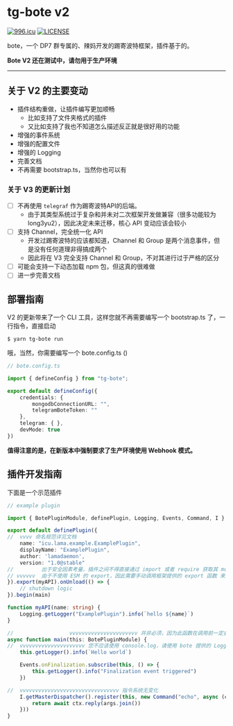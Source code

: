 # tg-bote v2
[![996.icu](https://img.shields.io/badge/link-996.icu-red.svg)](https://996.icu)
[![LICENSE](https://img.shields.io/badge/license-Anti%20996-blue.svg)](https://github.com/996icu/996.ICU/blob/master/LICENSE)

bote，一个 DP7 群专属的、辣妈开发的踢寄波特框架，插件基于的。

**Bote V2 还在测试中，请勿用于生产环境**

---
## 关于 V2 的主要变动

- 插件结构重做，让插件编写更加顺畅
    - 比如支持了文件夹格式的插件
    - 又比如支持了我也不知道怎么描述反正就是很好用的功能
- 增强的事件系统
- 增强的配置文件
- 增强的 Logging
- 完善文档
- 不再需要 bootstrap.ts，当然你也可以有

### 关于 V3 的更新计划

- [ ] 不再使用 `telegraf` 作为踢寄波特API的后端。
    - 由于其类型系统过于复杂和并未对二次框架开发做兼容（很多功能较为long3yu2），因此决定未来迁移，核心 API 变动应该会较小
- [ ] 支持 Channel，完全统一化 API
    - 开发过踢寄波特的应该都知道，Channel 和 Group 是两个消息事件，但是没有任何道理非得搞成两个
    - 因此将在 V3 完全支持 Channel 和 Group，不对其进行过于严格的区分
- [ ] 可能会支持一下动态加载 npm 包，但这真的很难做
- [ ] 进一步完善文档

## 部署指南

V2 的更新带来了一个 CLI 工具，这样您就不再需要编写一个 bootstrap.ts 了，一行指令，直接启动

```
$ yarn tg-bote run
```

哦，当然，你需要编写一个 bote.config.ts ()

```typescript
// bote.config.ts

import { defineConfig } from "tg-bote";

export default defineConfig({
    credentials: {
        mongodbConnectionURL: "",
        telegramBoteToken: ""
    },
    telegram: { },
    devMode: true
})

```

**值得注意的是，在新版本中强制要求了生产环境使用 Webhook 模式。**

## 插件开发指南

下面是一个示范插件

```typescript
// example plugin

import { BotePluginModule, definePlugin, Logging, Events, Command, I } from "tg-bote";

export default definePlugin({
//  vvvv 命名规范详见文档
    name: "icu.lama.example.ExamplePlugin",
    displayName: "ExamplePlugin",
    author: 'lamadaemon',
    version: "1.0@stable"
//         出于安全因素考量，插件之间不得直接通过 import 或者 require 获取其 module，应通过 requirePlugin
// vvvvvv  由于不使用 ESM 的 export，因此需要手动调用框架提供的 export 函数 来为其他插件提供 API
}).export(myAPI).onUnload(() => {
    // shutdown logic
}).begin(main)

function myAPI(name: string) {
    Logging.getLogger("ExamplePlugin").info(`hello ${name}`)
}

//                  vvvvvvvvvvvvvvvvvvvvvv 并非必须，因为此函数在调用前一定会进行 this 绑定，这里只是为了让 tsc 闭嘴。
async function main(this: BotePluginModule) {
//  vvvvvvvvvvvvvvvvvvvvv 您不应该使用 console.log，请使用 bote 提供的 Logging 系统，也最好不要用全局 Logger
    this.getLogger().info(`Hello world`)

    Events.onFinalization.subscribe(this, () => {
        this.getLogger().info("Finalization event triggered")
    })

//  vvvvvvvvvvvvvvvvvvvvvvvvvvvvvvvv 指令系统无变化
    I.getMasterDispatcher().register(this, new Command("echo", async (ctx, args) => {
        return await ctx.reply(args.join())
    }))
}
```
